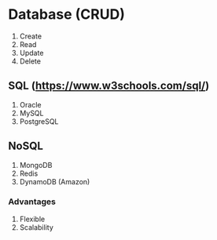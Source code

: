 # Database (CRUD)
1. Create
2. Read
3. Update
4. Delete
## SQL (https://www.w3schools.com/sql/)
1. Oracle
2. MySQL
3. PostgreSQL
## NoSQL
1. MongoDB
2. Redis
3. DynamoDB (Amazon)
### Advantages
1. Flexible
2. Scalability
